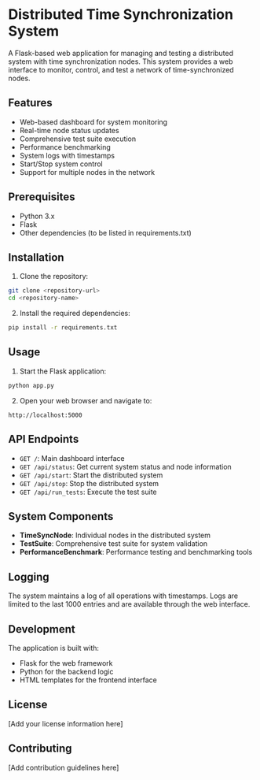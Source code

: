 # Distributed Time Synchronization System

A Flask-based web application for managing and testing a distributed system with time synchronization nodes. This system provides a web interface to monitor, control, and test a network of time-synchronized nodes.

## Features

- Web-based dashboard for system monitoring
- Real-time node status updates
- Comprehensive test suite execution
- Performance benchmarking
- System logs with timestamps
- Start/Stop system control
- Support for multiple nodes in the network

## Prerequisites

- Python 3.x
- Flask
- Other dependencies (to be listed in requirements.txt)

## Installation

1. Clone the repository:
```bash
git clone <repository-url>
cd <repository-name>
```

2. Install the required dependencies:
```bash
pip install -r requirements.txt
```

## Usage

1. Start the Flask application:
```bash
python app.py
```

2. Open your web browser and navigate to:
```
http://localhost:5000
```

## API Endpoints

- `GET /`: Main dashboard interface
- `GET /api/status`: Get current system status and node information
- `GET /api/start`: Start the distributed system
- `GET /api/stop`: Stop the distributed system
- `GET /api/run_tests`: Execute the test suite

## System Components

- **TimeSyncNode**: Individual nodes in the distributed system
- **TestSuite**: Comprehensive test suite for system validation
- **PerformanceBenchmark**: Performance testing and benchmarking tools

## Logging

The system maintains a log of all operations with timestamps. Logs are limited to the last 1000 entries and are available through the web interface.

## Development

The application is built with:
- Flask for the web framework
- Python for the backend logic
- HTML templates for the frontend interface

## License

[Add your license information here]

## Contributing

[Add contribution guidelines here] 